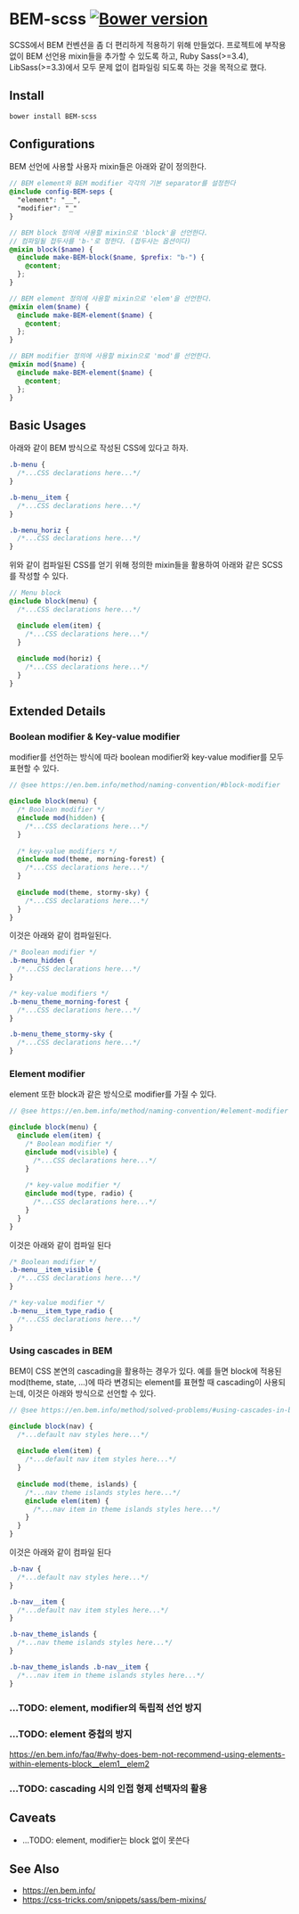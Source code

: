 # BEM-scss [![Bower version](https://badge.fury.io/bo/BEM-scss.svg)](https://badge.fury.io/bo/BEM-scss)
SCSS에서 BEM 컨벤션을 좀 더 편리하게 적용하기 위해 만들었다. 프로젝트에 부작용 없이 BEM 선언용 mixin들을 추가할 수 있도록 하고, Ruby Sass(>=3.4), LibSass(>=3.3)에서 모두 문제 없이 컴파일링 되도록 하는 것을 목적으로 했다.

## Install

```sh
bower install BEM-scss
```

## Configurations
BEM 선언에 사용할 사용자 mixin들은 아래와 같이 정의한다.
```scss
// BEM element와 BEM modifier 각각의 기본 separator를 설정한다
@include config-BEM-seps {
  "element": "__",
  "modifier": "_"
}

// BEM block 정의에 사용할 mixin으로 'block'을 선언한다.
// 컴파일될 접두사를 'b-'로 정한다. (접두사는 옵션이다)
@mixin block($name) {
  @include make-BEM-block($name, $prefix: "b-") {
    @content;
  };
} 

// BEM element 정의에 사용할 mixin으로 'elem'을 선언한다.
@mixin elem($name) {
  @include make-BEM-element($name) {
    @content;
  };
}

// BEM modifier 정의에 사용할 mixin으로 'mod'를 선언한다.
@mixin mod($name) {
  @include make-BEM-element($name) {
    @content;
  };
}
```
## Basic Usages
아래와 같이 BEM 방식으로 작성된 CSS에 있다고 하자.
```css
.b-menu {
  /*...CSS declarations here...*/
}

.b-menu__item {
  /*...CSS declarations here...*/
}

.b-menu_horiz {
  /*...CSS declarations here...*/
}
```
위와 같이 컴파일된 CSS를 얻기 위해 정의한 mixin들을 활용하여 아래와 같은 SCSS를 작성할 수 있다. 
```scss
// Menu block
@include block(menu) {
  /*...CSS declarations here...*/

  @include elem(item) {
    /*...CSS declarations here...*/
  }
  
  @include mod(horiz) {
    /*...CSS declarations here...*/
  }
}
```
## Extended Details
### Boolean modifier & Key-value modifier
modifier를 선언하는 방식에 따라 boolean modifier와 key-value modifier를 모두 표현할 수 있다. 
```scss
// @see https://en.bem.info/method/naming-convention/#block-modifier

@include block(menu) {
  /* Boolean modifier */
  @include mod(hidden) {
    /*...CSS declarations here...*/
  }
  
  /* key-value modifiers */
  @include mod(theme, morning-forest) {
    /*...CSS declarations here...*/
  }
  
  @include mod(theme, stormy-sky) {
    /*...CSS declarations here...*/
  }
}
```
이것은 아래와 같이 컴파일된다.
```css
/* Boolean modifier */
.b-menu_hidden {
  /*...CSS declarations here...*/
}

/* key-value modifiers */
.b-menu_theme_morning-forest {
  /*...CSS declarations here...*/
}

.b-menu_theme_stormy-sky {
  /*...CSS declarations here...*/
}
```

### Element modifier
element 또한 block과 같은 방식으로 modifier를 가질 수 있다.
```scss
// @see https://en.bem.info/method/naming-convention/#element-modifier

@include block(menu) {
  @include elem(item) {
    /* Boolean modifier */
    @include mod(visible) {
      /*...CSS declarations here...*/
    }
    
    /* key-value modifier */
    @include mod(type, radio) {
      /*...CSS declarations here...*/
    }
  }
}
```
이것은 아래와 같이 컴파일 된다
```css
/* Boolean modifier */
.b-menu__item_visible {
  /*...CSS declarations here...*/
}

/* key-value modifier */
.b-menu__item_type_radio {
  /*...CSS declarations here...*/
}
```
### Using cascades in BEM
BEM이 CSS 본연의 cascading을 활용하는 경우가 있다. 예를 들면 block에 적용된 mod(theme, state, ...)에 따라 변경되는 element를 표현할 때 cascading이 사용되는데, 이것은 아래와 방식으로 선언할 수 있다.
```scss
// @see https://en.bem.info/method/solved-problems/#using-cascades-in-bem

@include block(nav) {
  /*...default nav styles here...*/
  
  @include elem(item) {
    /*...default nav item styles here...*/
  }
  
  @include mod(theme, islands) {
    /*...nav theme islands styles here...*/
    @include elem(item) {
      /*...nav item in theme islands styles here...*/
    }
  }
}
```
이것은 아래와 같이 컴파일 된다
```css
.b-nav {
  /*...default nav styles here...*/
}

.b-nav__item {
  /*...default nav item styles here...*/
}

.b-nav_theme_islands {
  /*...nav theme islands styles here...*/
}

.b-nav_theme_islands .b-nav__item {
  /*...nav item in theme islands styles here...*/
}
```

### ...TODO: element, modifier의 독립적 선언 방지

### ...TODO: element 중첩의 방지
https://en.bem.info/faq/#why-does-bem-not-recommend-using-elements-within-elements-block__elem1__elem2

### ...TODO: cascading 시의 인접 형제 선택자의 활용

## Caveats
+ ...TODO: element, modifier는 block 없이 못쓴다

## See Also
+ https://en.bem.info/
+ https://css-tricks.com/snippets/sass/bem-mixins/
